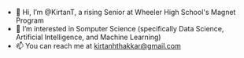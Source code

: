 - 👋 Hi, I’m @KirtanT, a rising Senior at Wheeler High School's Magnet Program
- 👀 I’m interested in Somputer Science (specifically Data Science, Artificial Intelligence, and Machine Learning)
- 📫 You can reach me at kirtanhthakkar@gmail.com

<!---
KirtanT/KirtanT is a ✨ special ✨ repository because its `README.md` (this file) appears on your GitHub profile.
You can click the Preview link to take a look at your changes.
--->
